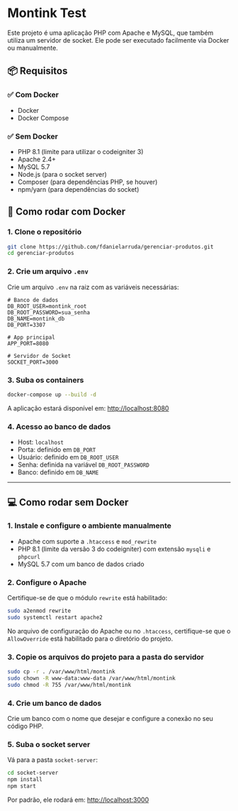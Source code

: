 
# Montink Test

Este projeto é uma aplicação PHP com Apache e MySQL, que também utiliza um servidor de socket. Ele pode ser executado facilmente via Docker ou manualmente.

## 📦 Requisitos

### ✅ Com Docker

* Docker
* Docker Compose

### ✅ Sem Docker

* PHP 8.1 (limite para utilizar o codeigniter 3)
* Apache 2.4+
* MySQL 5.7
* Node.js (para o socket server)
* Composer (para dependências PHP, se houver)
* npm/yarn (para dependências do socket)

## 🚀 Como rodar com Docker

### 1. Clone o repositório

```bash
git clone https://github.com/fdanielarruda/gerenciar-produtos.git
cd gerenciar-produtos
```

### 2. Crie um arquivo `.env`

Crie um arquivo `.env` na raiz com as variáveis necessárias:

```env
# Banco de dados
DB_ROOT_USER=montink_root
DB_ROOT_PASSWORD=sua_senha
DB_NAME=montink_db
DB_PORT=3307

# App principal
APP_PORT=8080

# Servidor de Socket
SOCKET_PORT=3000
```

### 3. Suba os containers

```bash
docker-compose up --build -d
```

A aplicação estará disponível em: [http://localhost:8080](http://localhost:8080)

### 4. Acesso ao banco de dados

* Host: `localhost`
* Porta: definido em `DB_PORT`
* Usuário: definido em `DB_ROOT_USER`
* Senha: definida na variável `DB_ROOT_PASSWORD`
* Banco: definido em `DB_NAME`

---

## 💻 Como rodar sem Docker

### 1. Instale e configure o ambiente manualmente

* Apache com suporte a `.htaccess` e `mod_rewrite`
* PHP 8.1 (limite da versão 3 do codeigniter) com extensão `mysqli` e `phpcurl`
* MySQL 5.7 com um banco de dados criado

### 2. Configure o Apache

Certifique-se de que o módulo `rewrite` está habilitado:

```bash
sudo a2enmod rewrite
sudo systemctl restart apache2
```

No arquivo de configuração do Apache ou no `.htaccess`, certifique-se que o `AllowOverride` está habilitado para o diretório do projeto.

### 3. Copie os arquivos do projeto para a pasta do servidor

```bash
sudo cp -r . /var/www/html/montink
sudo chown -R www-data:www-data /var/www/html/montink
sudo chmod -R 755 /var/www/html/montink
```

### 4. Crie um banco de dados

Crie um banco com o nome que desejar e configure a conexão no seu código PHP.

### 5. Suba o socket server

Vá para a pasta `socket-server`:

```bash
cd socket-server
npm install
npm start
```

Por padrão, ele rodará em: [http://localhost:3000](http://localhost:3000)


